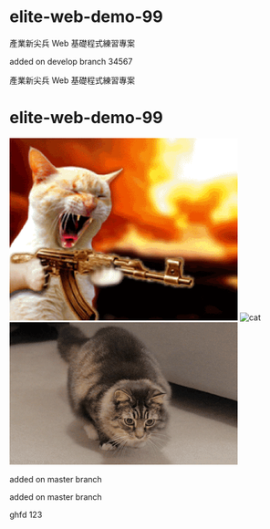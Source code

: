 # elite-web-demo-99

產業新尖兵 Web 基礎程式練習專案

added on develop branch 34567

產業新尖兵 Web 基礎程式練習專案

# elite-web-demo-99

![cat3](./cat3.gif)
![cat](https://i.imgur.com/MSslHtf.gif)
![cat2](./cat2.gif)

added on master branch

added on master branch

ghfd
123
